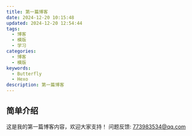 ```yaml
---
title: 第一篇博客
date: 2024-12-20 10:15:48
updated: 2024-12-20 12:54:44
tags:
  - 博客
  - 模版
  - 学习
categories:
  - 博客
  - 模版
keywords:
  - Butterfly
  - Hexo
description: 第一篇博客
---
```


## 简单介绍

这是我的第一篇博客内容，欢迎大家支持！
问题反馈: <773983534@qq.com>
